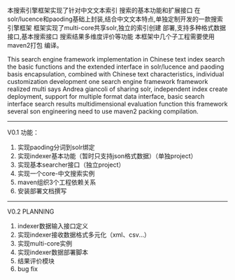 本搜索引擎框架实现了针对中文文本索引 搜索的基本功能和扩展接口 在solr/lucence和paoding基础上封装,结合中文文本特点,单独定制开发的一款搜索引擎框架 框架实现了multi-core共享solr,独立的索引创建 部署,支持多种格式数据接口,基本搜索接口 搜索结果多维度评价等功能 本框架中几个子工程需要使用maven2打包 编译。

This search engine framework implementation in Chinese text index search the basic functions and the extended interface in solr/lucence and paoding basis encapsulation, combined with Chinese text characteristics, individual customization development one search engine framework framework realized multi says Andrea giancoli of sharing solr, independent index create deployment, support for multiple format data interface, basic search interface search results multidimensional evaluation function this framework several son engineering need to use maven2 packing compilation.


---

V0.1 功能：

  1. 实现paoding分词到solr绑定
  1. 实现indexer基本功能（暂时只支持json格式数据）（单独project）
  1. 实现基本searcher接口（独立project）
  1. 实现一个core-中文搜索实例
  1. maven组织3个工程依赖关系
  1. 安装部署文档撰写


---

V0.2 PLANNING

  1. indexer数据输入接口定义
  1. 实现indexer接收数据格式多元化（xml、csv...）
  1. 实现multi-core实例
  1. 实现indexer数据部署脚本
  1. 结果评价模块
  1. bug fix
